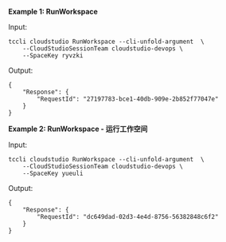 **Example 1: RunWorkspace**



Input: 

```
tccli cloudstudio RunWorkspace --cli-unfold-argument  \
    --CloudStudioSessionTeam cloudstudio-devops \
    --SpaceKey ryvzki
```

Output: 
```
{
    "Response": {
        "RequestId": "27197783-bce1-40db-909e-2b852f77047e"
    }
}
```

**Example 2: RunWorkspace - 运行工作空间**



Input: 

```
tccli cloudstudio RunWorkspace --cli-unfold-argument  \
    --CloudStudioSessionTeam cloudstudio-devops \
    --SpaceKey yueuli
```

Output: 
```
{
    "Response": {
        "RequestId": "dc649dad-02d3-4e4d-8756-56382848c6f2"
    }
}
```

